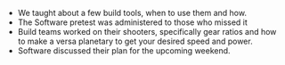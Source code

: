<!--t October 25, 2019 t-->

 - We taught about a few build tools, when to use them and how.
 - The Software pretest was administered to those who missed it
 - Build teams worked on their shooters, specifically gear ratios and how to make a versa 
planetary to get your desired speed and power.
 - Software discussed their plan for the upcoming weekend.
